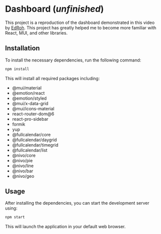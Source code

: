 # Dashboard (*unfinished*)

This project is a reproduction of the dashboard demonstrated in this video by [EdRoh](https://youtu.be/wYpCWwD1oz0).
This project has greatly helped me to become more familiar with React, MUI, and other libraries.

## Installation

To install the necessary dependencies, run the following command:

```bash
npm install
```
This will install all required packages including:

- @mui/material
- @emotion/react
- @emotion/styled
- @mui/x-data-grid
- @mui/icons-material
- react-router-dom@6
- react-pro-sidebar
- formik
- yup
- @fullcalendar/core
- @fullcalendar/daygrid
- @fullcalendar/timegrid
- @fullcalendar/list
- @nivo/core
- @nivo/pie
- @nivo/line
- @nivo/bar
- @nivo/geo

## Usage

After installing the dependencies, you can start the development server using:


```bash
npm start
```
This will launch the application in your default web browser.
